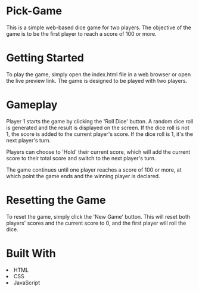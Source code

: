 # Pick-Game

This is a simple web-based dice game for two players. The objective of the game is to be the first player to reach a score of 100 or more.

# Getting Started

To play the game, simply open the index.html file in a web browser or open the live preview link. The game is designed to be played with two players.

# Gameplay

Player 1 starts the game by clicking the 'Roll Dice' button. A random dice roll is generated and the result is displayed on the screen. If the dice roll is not 1, the score is added to the current player's score. If the dice roll is 1, it's the next player's turn.

Players can choose to 'Hold' their current score, which will add the current score to their total score and switch to the next player's turn.

The game continues until one player reaches a score of 100 or more, at which point the game ends and the winning player is declared.

# Resetting the Game

To reset the game, simply click the 'New Game' button. This will reset both players' scores and the current score to 0, and the first player will roll the dice.

# Built With

<li> HTML</li>
<li> CSS </li>
<li> JavaScript </li>
